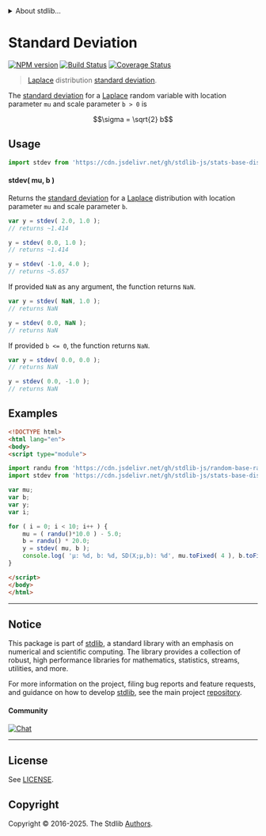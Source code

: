 <!--

@license Apache-2.0

Copyright (c) 2018 The Stdlib Authors.

Licensed under the Apache License, Version 2.0 (the "License");
you may not use this file except in compliance with the License.
You may obtain a copy of the License at

   http://www.apache.org/licenses/LICENSE-2.0

Unless required by applicable law or agreed to in writing, software
distributed under the License is distributed on an "AS IS" BASIS,
WITHOUT WARRANTIES OR CONDITIONS OF ANY KIND, either express or implied.
See the License for the specific language governing permissions and
limitations under the License.

-->


<details>
  <summary>
    About stdlib...
  </summary>
  <p>We believe in a future in which the web is a preferred environment for numerical computation. To help realize this future, we've built stdlib. stdlib is a standard library, with an emphasis on numerical and scientific computation, written in JavaScript (and C) for execution in browsers and in Node.js.</p>
  <p>The library is fully decomposable, being architected in such a way that you can swap out and mix and match APIs and functionality to cater to your exact preferences and use cases.</p>
  <p>When you use stdlib, you can be absolutely certain that you are using the most thorough, rigorous, well-written, studied, documented, tested, measured, and high-quality code out there.</p>
  <p>To join us in bringing numerical computing to the web, get started by checking us out on <a href="https://github.com/stdlib-js/stdlib">GitHub</a>, and please consider <a href="https://opencollective.com/stdlib">financially supporting stdlib</a>. We greatly appreciate your continued support!</p>
</details>

# Standard Deviation

[![NPM version][npm-image]][npm-url] [![Build Status][test-image]][test-url] [![Coverage Status][coverage-image]][coverage-url] <!-- [![dependencies][dependencies-image]][dependencies-url] -->

> [Laplace][laplace-distribution] distribution [standard deviation][standard-deviation].

<!-- Section to include introductory text. Make sure to keep an empty line after the intro `section` element and another before the `/section` close. -->

<section class="intro">

The [standard deviation][standard-deviation] for a [Laplace][laplace-distribution] random variable with location parameter `mu` and scale parameter `b > 0` is

<!-- <equation class="equation" label="eq:laplace_stdev" align="center" raw="\sigma = \sqrt{2} b" alt="Standard deviation for a Laplace distribution."> -->

```math
\sigma = \sqrt{2} b
```

<!-- <div class="equation" align="center" data-raw-text="\sigma = \sqrt{2} b" data-equation="eq:laplace_stdev">
    <img src="https://cdn.jsdelivr.net/gh/stdlib-js/stdlib@51534079fef45e990850102147e8945fb023d1d0/lib/node_modules/@stdlib/stats/base/dists/laplace/stdev/docs/img/equation_laplace_stdev.svg" alt="Standard deviation for a Laplace distribution.">
    <br>
</div> -->

<!-- </equation> -->

</section>

<!-- /.intro -->

<!-- Package usage documentation. -->



<section class="usage">

## Usage

```javascript
import stdev from 'https://cdn.jsdelivr.net/gh/stdlib-js/stats-base-dists-laplace-stdev@esm/index.mjs';
```

#### stdev( mu, b )

Returns the [standard deviation][standard-deviation] for a [Laplace][laplace-distribution] distribution with location parameter `mu` and scale parameter `b`.

```javascript
var y = stdev( 2.0, 1.0 );
// returns ~1.414

y = stdev( 0.0, 1.0 );
// returns ~1.414

y = stdev( -1.0, 4.0 );
// returns ~5.657
```

If provided `NaN` as any argument, the function returns `NaN`.

```javascript
var y = stdev( NaN, 1.0 );
// returns NaN

y = stdev( 0.0, NaN );
// returns NaN
```

If provided `b <= 0`, the function returns `NaN`.

```javascript
var y = stdev( 0.0, 0.0 );
// returns NaN

y = stdev( 0.0, -1.0 );
// returns NaN
```

</section>

<!-- /.usage -->

<!-- Package usage notes. Make sure to keep an empty line after the `section` element and another before the `/section` close. -->

<section class="notes">

</section>

<!-- /.notes -->

<!-- Package usage examples. -->

<section class="examples">

## Examples

<!-- eslint no-undef: "error" -->

```html
<!DOCTYPE html>
<html lang="en">
<body>
<script type="module">

import randu from 'https://cdn.jsdelivr.net/gh/stdlib-js/random-base-randu@esm/index.mjs';
import stdev from 'https://cdn.jsdelivr.net/gh/stdlib-js/stats-base-dists-laplace-stdev@esm/index.mjs';

var mu;
var b;
var y;
var i;

for ( i = 0; i < 10; i++ ) {
    mu = ( randu()*10.0 ) - 5.0;
    b = randu() * 20.0;
    y = stdev( mu, b );
    console.log( 'µ: %d, b: %d, SD(X;µ,b): %d', mu.toFixed( 4 ), b.toFixed( 4 ), y.toFixed( 4 ) );
}

</script>
</body>
</html>
```

</section>

<!-- /.examples -->

<!-- C interface documentation. -->



<!-- Section to include cited references. If references are included, add a horizontal rule *before* the section. Make sure to keep an empty line after the `section` element and another before the `/section` close. -->

<section class="references">

</section>

<!-- /.references -->

<!-- Section for related `stdlib` packages. Do not manually edit this section, as it is automatically populated. -->

<section class="related">

</section>

<!-- /.related -->

<!-- Section for all links. Make sure to keep an empty line after the `section` element and another before the `/section` close. -->


<section class="main-repo" >

* * *

## Notice

This package is part of [stdlib][stdlib], a standard library with an emphasis on numerical and scientific computing. The library provides a collection of robust, high performance libraries for mathematics, statistics, streams, utilities, and more.

For more information on the project, filing bug reports and feature requests, and guidance on how to develop [stdlib][stdlib], see the main project [repository][stdlib].

#### Community

[![Chat][chat-image]][chat-url]

---

## License

See [LICENSE][stdlib-license].


## Copyright

Copyright &copy; 2016-2025. The Stdlib [Authors][stdlib-authors].

</section>

<!-- /.stdlib -->

<!-- Section for all links. Make sure to keep an empty line after the `section` element and another before the `/section` close. -->

<section class="links">

[npm-image]: http://img.shields.io/npm/v/@stdlib/stats-base-dists-laplace-stdev.svg
[npm-url]: https://npmjs.org/package/@stdlib/stats-base-dists-laplace-stdev

[test-image]: https://github.com/stdlib-js/stats-base-dists-laplace-stdev/actions/workflows/test.yml/badge.svg?branch=main
[test-url]: https://github.com/stdlib-js/stats-base-dists-laplace-stdev/actions/workflows/test.yml?query=branch:main

[coverage-image]: https://img.shields.io/codecov/c/github/stdlib-js/stats-base-dists-laplace-stdev/main.svg
[coverage-url]: https://codecov.io/github/stdlib-js/stats-base-dists-laplace-stdev?branch=main

<!--

[dependencies-image]: https://img.shields.io/david/stdlib-js/stats-base-dists-laplace-stdev.svg
[dependencies-url]: https://david-dm.org/stdlib-js/stats-base-dists-laplace-stdev/main

-->

[chat-image]: https://img.shields.io/gitter/room/stdlib-js/stdlib.svg
[chat-url]: https://app.gitter.im/#/room/#stdlib-js_stdlib:gitter.im

[stdlib]: https://github.com/stdlib-js/stdlib

[stdlib-authors]: https://github.com/stdlib-js/stdlib/graphs/contributors

[umd]: https://github.com/umdjs/umd
[es-module]: https://developer.mozilla.org/en-US/docs/Web/JavaScript/Guide/Modules

[deno-url]: https://github.com/stdlib-js/stats-base-dists-laplace-stdev/tree/deno
[deno-readme]: https://github.com/stdlib-js/stats-base-dists-laplace-stdev/blob/deno/README.md
[umd-url]: https://github.com/stdlib-js/stats-base-dists-laplace-stdev/tree/umd
[umd-readme]: https://github.com/stdlib-js/stats-base-dists-laplace-stdev/blob/umd/README.md
[esm-url]: https://github.com/stdlib-js/stats-base-dists-laplace-stdev/tree/esm
[esm-readme]: https://github.com/stdlib-js/stats-base-dists-laplace-stdev/blob/esm/README.md
[branches-url]: https://github.com/stdlib-js/stats-base-dists-laplace-stdev/blob/main/branches.md

[stdlib-license]: https://raw.githubusercontent.com/stdlib-js/stats-base-dists-laplace-stdev/main/LICENSE

[laplace-distribution]: https://en.wikipedia.org/wiki/Laplace_distribution

[standard-deviation]: https://en.wikipedia.org/wiki/Standard_deviation

</section>

<!-- /.links -->
